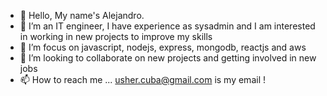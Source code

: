 - 👋 Hello, My name's Alejandro.
- 👀 I’m an IT engineer, I have experience as sysadmin and I am interested in working in new projects to improve my skills   
- 🌱 I’m focus on javascript, nodejs, express, mongodb, reactjs and aws
- 💞️ I’m looking to collaborate on new projects and getting involved in new jobs
- 📫 How to reach me ... usher.cuba@gmail.com is my email !

<!---
usher-cuba/usher-cuba is a ✨ special ✨ repository because its `README.md` (this file) appears on your GitHub profile.
You can click the Preview link to take a look at your changes.
--->
